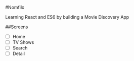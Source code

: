 #Nomfilx

Learning React and ES6 by building a Movie Discovery App

##Screens

- [ ] Home
- [ ] TV Shows
- [ ] Search
- [ ] Detail
